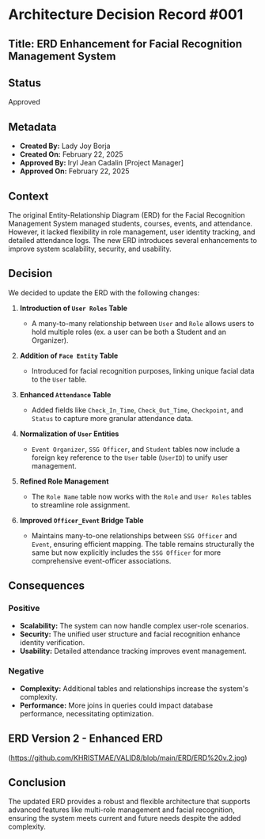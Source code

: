 # Architecture Decision Record #001

## Title: ERD Enhancement for Facial Recognition Management System

## Status

Approved

## Metadata

- **Created By:** Lady Joy Borja 
- **Created On:** February 22, 2025
- **Approved By:** Iryl Jean Cadalin [Project Manager]
- **Approved On:** February 22, 2025

## Context

The original Entity-Relationship Diagram (ERD) for the Facial Recognition Management System managed students, courses, events, and attendance. However, it lacked flexibility in role management, user identity tracking, and detailed attendance logs. The new ERD introduces several enhancements to improve system scalability, security, and usability.

## Decision

We decided to update the ERD with the following changes:

1. **Introduction of `User Roles` Table**

   - A many-to-many relationship between `User` and `Role` allows users to hold multiple roles (ex. a user can be both a Student and an Organizer).

2. **Addition of `Face Entity` Table**

   - Introduced for facial recognition purposes, linking unique facial data to the `User` table.

3. **Enhanced `Attendance` Table**

   - Added fields like `Check_In_Time`, `Check_Out_Time`, `Checkpoint`, and `Status` to capture more granular attendance data.

4. **Normalization of `User` Entities**

   - `Event Organizer`, `SSG Officer`, and `Student` tables now include a foreign key reference to the `User` table (`UserID`) to unify user management.

5. **Refined Role Management**

   - The `Role Name` table now works with the `Role` and `User Roles` tables to streamline role assignment.

6. **Improved `Officer_Event` Bridge Table**

   - Maintains many-to-one relationships between `SSG Officer` and `Event`, ensuring efficient mapping. The table remains structurally the same but now explicitly includes the `SSG Officer` for more comprehensive event-officer associations.

## Consequences

### Positive

- **Scalability:** The system can now handle complex user-role scenarios.
- **Security:** The unified user structure and facial recognition enhance identity verification.
- **Usability:** Detailed attendance tracking improves event management.

### Negative

- **Complexity:** Additional tables and relationships increase the system's complexity.
- **Performance:** More joins in queries could impact database performance, necessitating optimization.



## ERD Version 2 - Enhanced ERD
(https://github.com/KHRISTMAE/VALID8/blob/main/ERD/ERD%20v.2.jpg)
## Conclusion

The updated ERD provides a robust and flexible architecture that supports advanced features like multi-role management and facial recognition, ensuring the system meets current and future needs despite the added complexity.


